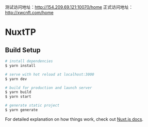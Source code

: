 测试访问地址：http://154.209.69.121:10070/home
正式访问地址：http://xwcnft.com/home

# NuxtTP

## Build Setup

```bash
# install dependencies
$ yarn install

# serve with hot reload at localhost:3000
$ yarn dev

# build for production and launch server
$ yarn build
$ yarn start

# generate static project
$ yarn generate
```

For detailed explanation on how things work, check out [Nuxt.js docs](https://nuxtjs.org).
